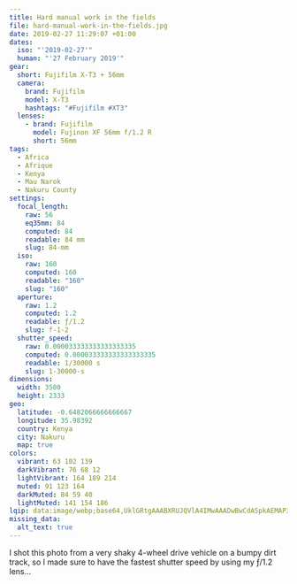 ```yaml
---
title: Hard manual work in the fields
file: hard-manual-work-in-the-fields.jpg
date: 2019-02-27 11:29:07 +01:00
dates:
  iso: "'2019-02-27'"
  human: "'27 February 2019'"
gear:
  short: Fujifilm X-T3 + 56mm
  camera:
    brand: Fujifilm
    model: X-T3
    hashtags: "#Fujifilm #XT3"
  lenses:
    - brand: Fujifilm
      model: Fujinon XF 56mm f/1.2 R
      short: 56mm
tags:
  - Africa
  - Afrique
  - Kenya
  - Mau Narok
  - Nakuru County
settings:
  focal_length:
    raw: 56
    eq35mm: 84
    computed: 84
    readable: 84 mm
    slug: 84-mm
  iso:
    raw: 160
    computed: 160
    readable: "160"
    slug: "160"
  aperture:
    raw: 1.2
    computed: 1.2
    readable: ƒ/1.2
    slug: f-1-2
  shutter_speed:
    raw: 0.000033333333333333335
    computed: 0.000033333333333333335
    readable: 1/30000 s
    slug: 1-30000-s
dimensions:
  width: 3500
  height: 2333
geo:
  latitude: -0.6482066666666667
  longitude: 35.98392
  country: Kenya
  city: Nakuru
  map: true
colors:
  vibrant: 63 102 139
  darkVibrant: 76 68 12
  lightVibrant: 164 189 214
  muted: 91 123 164
  darkMuted: 84 59 40
  lightMuted: 141 154 186
lqip: data:image/webp;base64,UklGRtgAAABXRUJQVlA4IMwAAADwBwCdASpkAEMAP3G4yV+7sDKup1v6q3AuCWUA0QgdMAfqacuIz9vn/0IfNQCRDbbX0SEfNCr34aOYqWwdjZyULA2cPLk+nMAA/tzq7ET9TUhLwxE0mGn1A/P/3JUpo2bWBy8FKa/ILLsYvvo4waPt8qBGa678pOc988VaJPa7cgO6mJnUbDlu0uDpViWsAX03LT0erjYRosqxRebj/689P0qZHS2FsIr1gqHQuRXb2/YVoipp71MvN9uETFn7Kju59uUBFRp/93AAAAA=
missing_data:
  alt_text: true
---
```


I shot this photo from a very shaky 4-wheel drive vehicle on a bumpy dirt track, so I made sure to have the fastest shutter speed by using my ƒ/1.2 lens…
